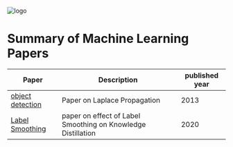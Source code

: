 

![logo](https://github.com/vasanthgx/ML-DL-Paper-Explanations/blob/main/images/logo.gif)


# Summary of Machine Learning Papers

|Paper|Description|published year|
|-----|-------|-----|
|[object detection](https://github.com/vasanthgx/review1)| Paper on Laplace Propagation|2013|
|[Label Smoothing](https://github.com/vasanthgx/label-smoothing)| paper on effect of Label Smoothing on Knowledge Distillation | 2020|



